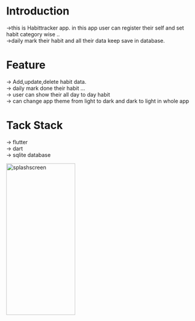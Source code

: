 # Introduction

->this is Habittracker app. in this app user can register their self and set habit category wise .. <br>
->daily mark their habit and all their data keep save  in database. 

# Feature

-> Add,update,delete habit data.<br>
-> daily mark done their habit ...<br>
-> user can show their all day to day habit <br>
-> can change app theme from light to dark and dark to light in whole app

# Tack Stack

-> flutter<br>
-> dart<br>
-> sqlite database

<img width="183" height="402" alt="splashscreen" src="https://github.com/user-attachments/assets/8ba5b113-ee6b-4dda-b9c7-3fa3018eafc6" />
